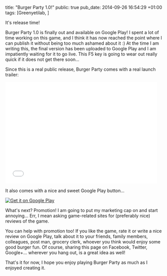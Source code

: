 title: "Burger Party 1.0!"
public: true
pub_date: 2014-09-26 16:54:29 +01:00
tags: [Greenyetilab, ]


It's release time!

Burger Party 1.0 is finally out and available on Google Play! I spent a lot of time working on this game, and I think it has now reached the point where I can publish it without being too much ashamed about it :) At the time I am writing this, the final version has been uploaded to Google Play and I am impatiently waiting for it to go live. This F5 key is going to wear out really quick if it does not get there soon...

Since this is a real public release, Burger Party comes with a real launch trailer:

<p class="center">
<iframe width="480" height="320" src="//www.youtube.com/embed/u2ebyoaBFJg?rel=0" frameborder="0" allowfullscreen>
</iframe>
</p>

It also comes with a nice and sweet Google Play button...

<p class="center">
<a href="https://play.google.com/store/apps/details?id=com.agateau.burgerparty"><img alt="Get it on Google Play" src="/images/google-play-badge.png"></a>
</p>

What's next? Promotion! I am going to put my marketing cap on and start annoying... Err, I mean asking game-related sites for (preferably nice) reviews of the game.

You can help with promotion too! If you like the game, rate it or write a nice review on Google Play, talk about it to your friends, family members, colleagues, post man, grocery clerk, whoever you think would enjoy some good burger fun. Of course, sharing this page on Facebook, Twitter, Google+... wherever you hang out, is a great idea as well!

That's it for now, I hope you enjoy playing Burger Party as much as I enjoyed creating it.
